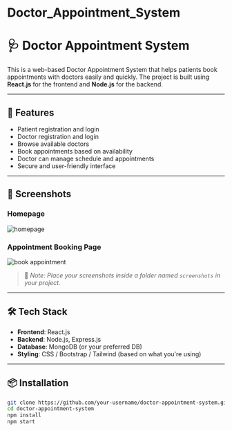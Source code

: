 # Doctor_Appointment_System
# 🩺 Doctor Appointment System

This is a web-based Doctor Appointment System that helps patients book appointments with doctors easily and quickly. The project is built using **React.js** for the frontend and **Node.js** for the backend.

---

## 🚀 Features

- Patient registration and login
- Doctor registration and login
- Browse available doctors
- Book appointments based on availability
- Doctor can manage schedule and appointments
- Secure and user-friendly interface

---

## 📸 Screenshots

### Homepage
![homepage](https://github.com/user-attachments/assets/863edc2c-0245-4904-93d6-c3e2d0e21dac)


### Appointment Booking Page
![book appointment](https://github.com/user-attachments/assets/06e9f701-f530-440a-941a-b7a874e62d9c)


> 📁 *Note: Place your screenshots inside a folder named `screenshots` in your project.*

---

## 🛠️ Tech Stack

- **Frontend**: React.js
- **Backend**: Node.js, Express.js
- **Database**: MongoDB (or your preferred DB)
- **Styling**: CSS / Bootstrap / Tailwind (based on what you're using)

---

## 📦 Installation

```bash
git clone https://github.com/your-username/doctor-appointment-system.git
cd doctor-appointment-system
npm install
npm start
